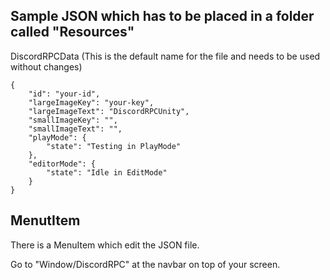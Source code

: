 ## Sample JSON which has to be placed in a folder called "Resources"

DiscordRPCData (This is the default name for the file and needs to be used without changes)
```
{
    "id": "your-id",
    "largeImageKey": "your-key",
    "largeImageText": "DiscordRPCUnity",
    "smallImageKey": "",
    "smallImageText": "",
    "playMode": {
        "state": "Testing in PlayMode"
    },
    "editorMode": {
        "state": "Idle in EditMode"
    }
}
```

## MenutItem
There is a MenuItem which edit the JSON file.

Go to "Window/DiscordRPC" at the navbar on top of your screen.
